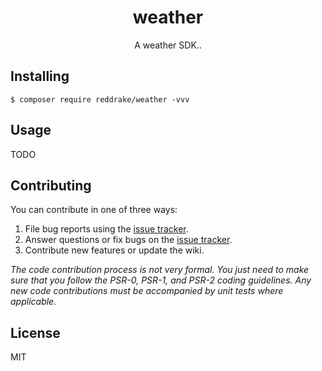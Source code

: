 <h1 align="center"> weather </h1>

<p align="center"> A weather SDK..</p>


## Installing

```shell
$ composer require reddrake/weather -vvv
```

## Usage

TODO

## Contributing

You can contribute in one of three ways:

1. File bug reports using the [issue tracker](https://github.com/reddrake/weather/issues).
2. Answer questions or fix bugs on the [issue tracker](https://github.com/reddrake/weather/issues).
3. Contribute new features or update the wiki.

_The code contribution process is not very formal. You just need to make sure that you follow the PSR-0, PSR-1, and PSR-2 coding guidelines. Any new code contributions must be accompanied by unit tests where applicable._

## License

MIT